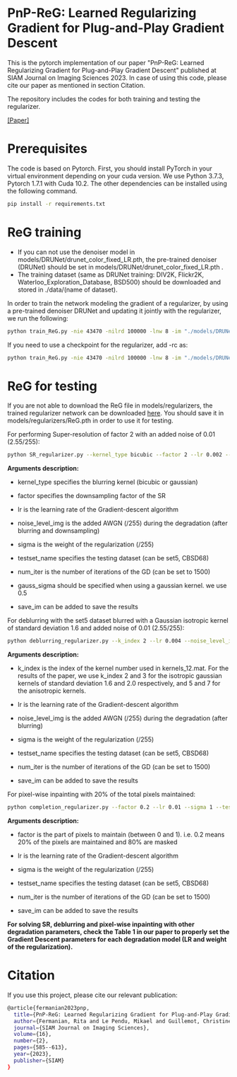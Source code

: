 
# PnP-ReG: Learned Regularizing Gradient for Plug-and-Play Gradient Descent

This is the pytorch implementation of our paper "PnP-ReG: Learned Regularizing Gradient for Plug-and-Play Gradient Descent" published at SIAM Journal on Imaging Sciences 2023. In case of using this code, please cite our paper as mentioned in section Citation. 

The repository includes the codes for both training and testing the regularizer. 

[[Paper]](https://epubs.siam.org/doi/10.1137/22M1490843)


# Prerequisites

The code is based on Pytorch. First, you should install PyTorch in your virtual environment depending on your cuda version. We use Python 3.7.3, Pytorch 1.7.1 with Cuda 10.2. The other dependencies can be installed using the following command.

```bash
pip install -r requirements.txt
```




# ReG training 

- If you can not use the denoiser model in models/DRUNet/drunet_color_fixed_LR.pth, the pre-trained denoiser (DRUNet) should be set in models/DRUNet/drunet_color_fixed_LR.pth . 
- The training dataset (same as DRUNet training: DIV2K, Flickr2K, Waterloo_Exploration_Database, BSD500) should be downloaded and stored in ./data/(name of dataset). 

In order to train the network modeling the gradient of a regularizer, by using a pre-trained denoiser DRUNet and updating it jointly with the regularizer, we run the following: 

```bash
python train_ReG.py -nie 43470 -nilrd 100000 -lnw 8 -im "./models/DRUNet/drunet_color_fixed_LR.pth" -lam 0.004 -ldn 1 
```
If you need to use a checkpoint for the regularizer, add -rc as:  

```bash
python train_ReG.py -nie 43470 -nilrd 100000 -lnw 8 -im "./models/DRUNet/drunet_color_fixed_LR.pth" -lam 0.004 -ldn 1 -rc "./trained_results/regularizer/checkpoint_dpir_it-652050.pth"
```

# ReG for testing

If you are not able to download the ReG file in models/regularizers, the trained regularizer network can be downloaded [here](https://drive.google.com/drive/folders/1nuQbNrqYAn96zOPxrF2dNB0m0WGvtA_D?usp=sharing). You should save it in models/regularizers/ReG.pth in order to use it for testing. 

For performing Super-resolution of factor 2 with an added noise of 0.01 (2.55/255): 

```bash
python SR_regularizer.py --kernel_type bicubic --factor 2 --lr 0.002 --noise_level_img 2.55 --sigma 2.55 --testset_name set5 --num_iter 1500 
```

**Arguments description:**

- kernel_type specifies the blurring kernel (bicubic or gaussian)
- factor specifies the downsampling factor of the SR
- lr is the learning rate of the Gradient-descent algorithm
- noise_level_img is the added AWGN (/255) during the degradation (after blurring and downsampling) 
- sigma is the weight of the regularization (/255)
- testset_name specifies the testing dataset (can be set5, CBSD68)
- num_iter is the number of iterations of the GD (can be set to 1500)
  
- gauss_sigma should be specified when using a gaussian kernel. we use 0.5
- save_im can be added to save the results

For deblurring with the set5 dataset blurred with a Gaussian isotropic kernel of standard deviation 1.6 and added noise of 0.01 (2.55/255):

```bash
python deblurring_regularizer.py --k_index 2 --lr 0.004 --noise_level_img 2.55 --sigma 2.55 --testset_name set5 --num_iter 1500
```

**Arguments description:**

- k_index is the index of the kernel number used in kernels_12.mat. For the results of the paper, we use k_index 2 and 3 for the isotropic gaussian kernels of standard deviation 1.6 and 2.0 respectively, and 5 and 7 for the anisotropic kernels.
- lr is the learning rate of the Gradient-descent algorithm
- noise_level_img is the added AWGN (/255) during the degradation (after blurring) 
- sigma is the weight of the regularization (/255)
- testset_name specifies the testing dataset (can be set5, CBSD68)
- num_iter is the number of iterations of the GD (can be set to 1500)

- save_im can be added to save the results

For pixel-wise inpainting with 20% of the total pixels maintained: 

```bash
python completion_regularizer.py --factor 0.2 --lr 0.01 --sigma 1 --testset_name set5 --num_iter 1500 
```

**Arguments description:**

- factor is the part of pixels to maintain (between 0 and 1). i.e. 0.2 means 20% of the pixels are maintained and 80% are masked
- lr is the learning rate of the Gradient-descent algorithm
- sigma is the weight of the regularization (/255)
- testset_name specifies the testing dataset (can be set5, CBSD68)
- num_iter is the number of iterations of the GD (can be set to 1500)

- save_im can be added to save the results


**For solving SR, deblurring and pixel-wise inpainting with other degradation parameters, check the Table 1 in our paper to properly set the Gradient Descent parameters for each degradation model (LR and weight of the regularization).**


# Citation 
If you use this project, please cite our relevant publication:

```bash
@article{fermanian2023pnp,
  title={PnP-ReG: Learned Regularizing Gradient for Plug-and-Play Gradient Descent},
  author={Fermanian, Rita and Le Pendu, Mikael and Guillemot, Christine},
  journal={SIAM Journal on Imaging Sciences},
  volume={16},
  number={2},
  pages={585--613},
  year={2023},
  publisher={SIAM}
}
```

